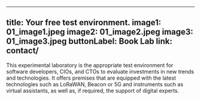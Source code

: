 
---
title: Your free test environment.
image1: 01_image1.jpeg
image2: 01_image2.jpeg
image3: 01_image3.jpeg
buttonLabel: Book Lab
link: contact/
---

This experimental laboratory is the appropriate test environment for software developers, CIOs, and CTOs to evaluate investments in new trends and technologies. It offers premises that are equipped with the latest technologies such as LoRaWAN, Beacon or 5G and instruments such as virtual assistants, as well as, if required, the support of digital experts.

